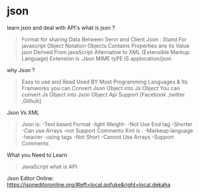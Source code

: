 # json
learn json and deal with  API's
 what is json ?
 > Format for sharing Data Between Servr and Client 
 > Json : Stand For javascript Object Notation
 >Objects Contains Properties ans its Value
 >json Derived From javaScript
 >Alternative to XML (Extensible Markup Language)
 >Extension is .Json
 >MIME tyPE IS applocation/json
  

  why Json ?
  > Easy to use and Read 
  >Used BY Most Programming Languages & Its Framworks
  > you can Convert Json Object  into Js Object
  > You can convert Js Object into Json Object
  >Api Support [Facebook ,twitter ,Github]

  Json Vs XML
  >Json is:
  -Text based Format
  -light Weight-
  -Not Use End tag
  -Shorter
  -Can use Arrays
  -not Support Comments
  >Xml is :
  -Markeup language
  -heavier
  -using tags
  -Not Short 
  -Cannot Use Arrays
  -Support Comments


  What you Need to Learn
  >JavaScript
  >what is API


 Json Editor Online: https://jsoneditoronline.org/#left=local.qofuke&right=local.dekaha 




